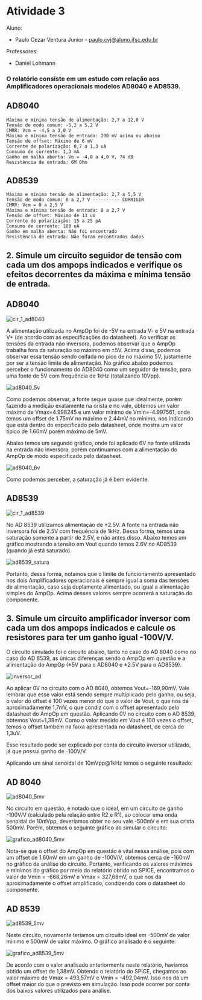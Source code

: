 # Atividade 3
Aluno:
* Paulo Cezar Ventura Junior - <paulo.cvj@aluno.ifsc.edu.br>

Professores:
* Daniel Lohmann

### O relatório consiste em um estudo com relação aos Amplificadores operacionais modelos AD8040 e AD8539.

## AD8040
```
Máxima e mínima tensão de alimentação: 2,7 a 12,0 V
Tensão de modo comum: -5,2 a 5,2 V
CMRR: Vcm = -4,5 a 3,0 V
Máxima e mínima tensão de entrada: 200 mV acima ou abaixo
Tensão de offset: Máximo de 6 mV
Corrente de polarização: 0,7 a 1,3 uA
Consumo de corrente: 1,3 mA
Ganho em malha aberta: Vo = -4,0 a 4,0 V, 74 dB
Resistência de entrada: 6M Ohm
```

## AD8539
```
Máxima e mínima tensão de alimentação: 2,7 a 5,5 V
Tensão de modo comum: 0 a 2,7 V ---------- CORRIGIR
CMRR: Vcm = 0 a 2,5 V
Máxima e mínima tensão de entrada: 0 a 2,7 V
Tensão de offset: Máximo de 13 uV
Corrente de polarização: 15 a 25 pA
Consumo de corrente: 180 uA
Ganho em malha aberta: Não foi encontrado
Resistência de entrada: Não foram encontrados dados
```

## 2. Simule um circuito seguidor de tensão com cada um dos ampops indicados e verifique os efeitos decorrentes da máxima e mínima tensão de entrada.

## AD8040

![cir_1_ad8040](https://github.com/paulocvj/ELN22104_2020_2/blob/prof-lohmann-Alunos_01/Paulo%20Cezar%20Ventura%20Junior/Atividade%2003/Exemplos/cir_1_ad8040.png)

A alimentação utilizada no AmpOp foi de -5V na entrada V- e 5V na entrada V+ (de acordo com as especificações do datasheet). Ao verificar as tensões da entrada não inversora, podemos observar que o AmpOp trabalha fora da saturação no máximo em ±5V. Acima disso, podemos observar essa tensão sendo ceifada no pico de no máximo 5V, justamente por ser a tensão limite de alimentação. No gráfico abaixo podemos perceber o funcionamento do AD8040 como um seguidor de tensão, para uma fonte de 5V com frequência de 1kHz (totalizando 10Vpp).

![ad8040_5v](https://github.com/paulocvj/ELN22104_2020_2/blob/prof-lohmann-Alunos_01/Paulo%20Cezar%20Ventura%20Junior/Atividade%2003/Exemplos/ad8040_5v.png)

Como podemos observar, a fonte segue quase que idealmente, porém fazendo a medição exatamente na crista e no vale, obtemos um valor máximo de Vmax=4.998245 e um valor mínimo de Vmin=-4.997561, onde temos um offset de 1.75mV no máximo e 2.44mV no mínimo, nos indicando que está dentro do especificado pelo datasheet, onde mostra um valor típico de 1.60mV porém máximo de 5mV.

Abaixo temos um segundo gráfico, onde foi aplicado 6V na fonte utilizada na entrada não inversora, porém continuamos com a alimentação do AmpOp de modo especificado pelo datasheet.

![ad8040_6v](https://github.com/paulocvj/ELN22104_2020_2/blob/prof-lohmann-Alunos_01/Paulo%20Cezar%20Ventura%20Junior/Atividade%2003/Exemplos/ad8040_6v.png)

Como podemos perceber, a saturação já é bem evidente.


## AD8539

![cir_1_ad8539](https://github.com/paulocvj/ELN22104_2020_2/blob/prof-lohmann-Alunos_01/Paulo%20Cezar%20Ventura%20Junior/Atividade%2003/Exemplos/cir_1_ad8539.png)

No AD 8539 utilizamos alimentação de ±2.5V. A fonte na entrada não inversora foi de 2.5V com frequência de 1kHz. Dessa forma, temos uma saturação somente a partir de 2.5V, e não antes disso. Abaixo temos um gráfico mostrando a tensão em Vout quando temos 2.6V no AD8539 (quando já está saturado).

![ad8539_satura](https://github.com/paulocvj/ELN22104_2020_2/blob/prof-lohmann-Alunos_01/Paulo%20Cezar%20Ventura%20Junior/Atividade%2003/Exemplos/ad8539_satura.png)

Portanto, dessa forma, notamos que o limite de funcionamento apresentado nos dois Amplificadores operacionais é sempre igual a soma das tensões de alimentação, caso seja duplamente alimentado, ou igual a alimentação simples do AmpOp. Acima desses valores sempre ocorrerá a saturação do componente.


## 3. Simule um circuito amplificador inversor com cada um dos ampops indicados e calcule os resistores para ter um ganho igual -100V/V.

O circuito simulado foi o circuito abaixo, tanto no caso do AD 8040 como no caso do AD 8539, as únicas diferenças sendo o AmpOp em questão e a alimentação do AmpOp (±5V para o AD8040 e ±2.5V para o AD8539).

![inversor_ad](https://github.com/paulocvj/ELN22104_2020_2/blob/prof-lohmann-Alunos_01/Paulo%20Cezar%20Ventura%20Junior/Atividade%2003/Exemplos/inversor_ad.png)

Ao aplicar 0V no circuito com o AD 8040, obtemos Vout=-169,90mV. Vale lembrar que esse valor está sendo sempre multiplicado pelo ganho, ou seja, o valor do offset é 100 vezes menor do que o valor de Vout, o que nos dá aproximadamente 1,7mV, o que condiz com o offset apresentado pelo datasheet do AmpOp em questão. Aplicando 0V no circuito com o AD 8539, obtemos Vout=1,38mV. Como o valor medido em Vout é 100 vezes o offset, temos o offset também na faixa apresentada no datasheet, de cerca de 1,3uV.

Esse resultado pode ser explicado por conta do circuito inversor utilizado, já que possui ganho de -100V/V.


Aplicando um sinal senoidal de 10mVpp@1kHz temos o seguinte resultado:

## AD 8040

![ad8040_5mv](https://github.com/paulocvj/ELN22104_2020_2/blob/prof-lohmann-Alunos_01/Paulo%20Cezar%20Ventura%20Junior/Atividade%2003/Exemplos/ad8040_5mv.png)

No circuito em questão, é notado que o ideal, em um circuito de ganho -100V/V (calculado pela relação entre R2 e R1), ao colocar uma onda senoidal de 10mVpp, deveríamos obter no seu vale -500mV e em sua crista 500mV. Porém, obtemos o seguinte gráfico ao simular o circuito:

![grafico_ad8040_5mv](https://github.com/paulocvj/ELN22104_2020_2/blob/prof-lohmann-Alunos_01/Paulo%20Cezar%20Ventura%20Junior/Atividade%2003/Exemplos/grafico_ad8040_5mv.png)

Nota-se que o offset do AmpOp em questão é vital nessa análise, pois com um offset de 1.60mV em um ganho de -100V/V, obtemos cerca de -160mV no gráfico de análise do circuito. Portanto, verificando os valores máximos e mínimos do gráfico por meio do relatório obtido no SPICE, encontramos o valor de Vmin = -668,26mV e Vmax = 327,68mV, o que nos dá aproximadamente o offset amplificado, condizendo com o datasheet do componente.

## AD 8539

![ad8539_5mv](https://github.com/paulocvj/ELN22104_2020_2/blob/prof-lohmann-Alunos_01/Paulo%20Cezar%20Ventura%20Junior/Atividade%2003/Exemplos/ad8539_5mv.png)

Neste circuito, novamente teríamos um circuito ideal em -500mV de valor mínimo e 500mV de valor máximo. O gráfico analisado é o seguinte:

![grafico_ad8539_5mv](https://github.com/paulocvj/ELN22104_2020_2/blob/prof-lohmann-Alunos_01/Paulo%20Cezar%20Ventura%20Junior/Atividade%2003/Exemplos/grafico_ad8539_5mv.png)

De acordo com o valor analisado anteriormente neste relatório, havíamos obtido um offset de 1,38mV. Obtendo o relatório do SPICE, chegamos ao valor máximo de Vmax = 493,57mV e Vmin = -492,04mV. Isso nos dá um offset maior do que o previsto em simulação. Isso pode ocorrer por conta dos baixos valores utilizados para análise.
